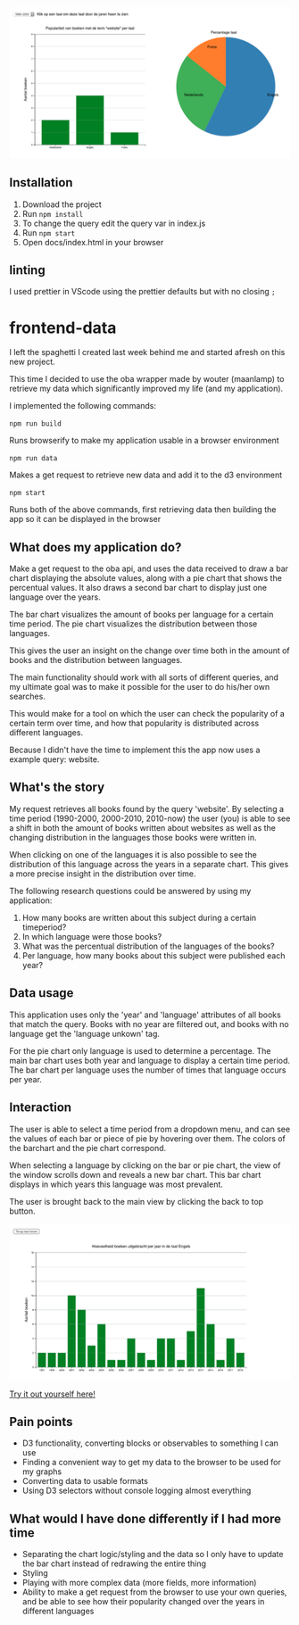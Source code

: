 ![Main view](./img/image1.png)

## Installation

1. Download the project
2. Run `npm install`
3. To change the query edit the query var in index.js
4. Run `npm start`
5. Open docs/index.html in your browser

## linting

I used prettier in VScode using the prettier defaults but with no closing `;`

# frontend-data

I left the spaghetti I created last week behind me and started afresh on this new project.

This time I decided to use the oba wrapper made by wouter (maanlamp) to retrieve my data which significantly improved my life (and my application).

I implemented the following commands:

`npm run build`

Runs browserify to make my application usable in a browser environment

`npm run data`

Makes a get request to retrieve new data and add it to the d3 environment

`npm start`

Runs both of the above commands, first retrieving data then building the app so it can be displayed in the browser

## What does my application do?

Make a get request to the oba api, and uses the data received to draw a bar chart displaying the absolute values, along with a pie chart that shows the percentual values. It also draws a second bar chart to display just one language over the years.

The bar chart visualizes the amount of books per language for a certain time period. The pie chart visualizes the distribution between those languages.

This gives the user an insight on the change over time both in the amount of books and the distribution between languages.

The main functionality should work with all sorts of different queries, and my ultimate goal was to make it possible for the user to do his/her own searches.

This would make for a tool on which the user can check the popularity of a certain term over time, and how that popularity is distributed across different languages.

Because I didn't have the time to implement this the app now uses a example query: website.

## What's the story

My request retrieves all books found by the query 'website'. By selecting a time period (1990-2000, 2000-2010, 2010-now) the user (you) is able to see a shift in both the amount of books written about websites as well as the changing distribution in the languages those books were written in.

When clicking on one of the languages it is also possible to see the distribution of this language across the years in a separate chart. This gives a more precise insight in the distribution over time.

The following research questions could be answered by using my application:

1. How many books are written about this subject during a certain timeperiod?
2. In which language were those books?
3. What was the percentual distribution of the languages of the books?
4. Per language, how many books about this subject were published each year?

## Data usage

This application uses only the 'year' and 'language' attributes of all books that match the query. Books with no year are filtered out, and books with no language get the 'language unkown' tag.

For the pie chart only language is used to determine a percentage. The main bar chart uses both year and language to display a certain time period. The bar chart per language uses the number of times that language occurs per year.

## Interaction

The user is able to select a time period from a dropdown menu, and can see the values of each bar or piece of pie by hovering over them. The colors of the barchart and the pie chart correspond.

When selecting a language by clicking on the bar or pie chart, the view of the window scrolls down and reveals a new bar chart. This bar chart displays in which years this language was most prevalent.

The user is brought back to the main view by clicking the back to top button.

![detail](./img/image2.png)

[Try it out yourself here!](https://joostflick.github.io/frontend-data/)

## Pain points

- D3 functionality, converting blocks or observables to something I can use
- Finding a convenient way to get my data to the browser to be used for my graphs
- Converting data to usable formats
- Using D3 selectors without console logging almost everything

## What would I have done differently if I had more time

- Separating the chart logic/styling and the data so I only have to update the bar chart instead of redrawing the entire thing
- Styling
- Playing with more complex data (more fields, more information)
- Ability to make a get request from the browser to use your own queries, and be able to see how their popularity changed over the years in different languages
